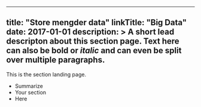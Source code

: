 
---
title: "Store mengder data"
linkTitle: "Big Data"
date: 2017-01-01
description: >
  A short lead descripton about this section page. Text here can also be **bold** or _italic_ and can even be split over multiple paragraphs.
---

This is the section landing page.

* Summarize
* Your section
* Here

